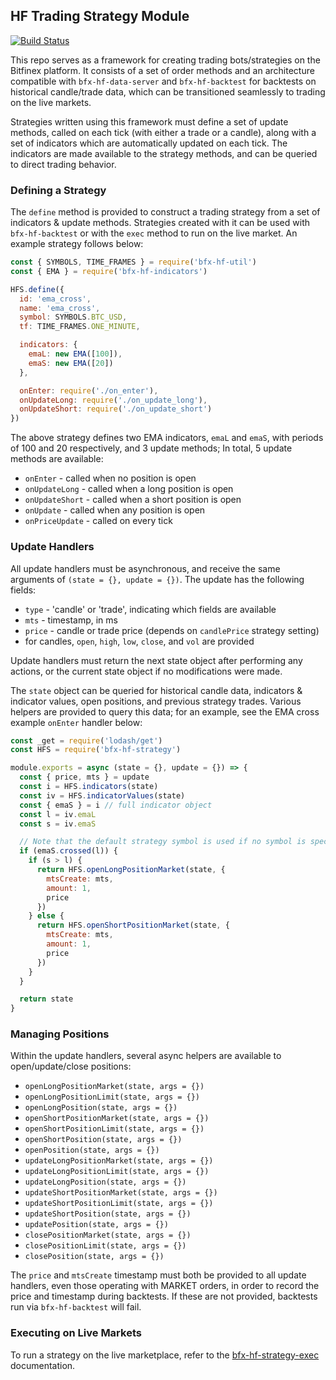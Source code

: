 ## HF Trading Strategy Module

[![Build Status](https://travis-ci.org/bitfinexcom/bfx-hf-strategy.svg?branch=master)](https://travis-ci.org/bitfinexcom/bfx-hf-strategy)

This repo serves as a framework for creating trading bots/strategies on the Bitfinex platform. It consists of a set of order methods and an architecture compatible with `bfx-hf-data-server` and `bfx-hf-backtest` for backtests on historical candle/trade data, which can be transitioned seamlessly to trading on the live markets.

Strategies written using this framework must define a set of update methods, called on each tick (with either a trade or a candle), along with a set of indicators which are automatically updated on each tick. The indicators are made available to the strategy methods, and can be queried to direct trading behavior.

### Defining a Strategy

The `define` method is provided to construct a trading strategy from a set of indicators & update methods. Strategies created with it can be used with `bfx-hf-backtest` or with the `exec` method to run on the live market. An example strategy follows below:

```js
const { SYMBOLS, TIME_FRAMES } = require('bfx-hf-util')
const { EMA } = require('bfx-hf-indicators')

HFS.define({
  id: 'ema_cross',
  name: 'ema_cross',
  symbol: SYMBOLS.BTC_USD,
  tf: TIME_FRAMES.ONE_MINUTE,

  indicators: {
    emaL: new EMA([100]),
    emaS: new EMA([20])
  },

  onEnter: require('./on_enter'),
  onUpdateLong: require('./on_update_long'),
  onUpdateShort: require('./on_update_short')
})
```

The above strategy defines two EMA indicators, `emaL` and `emaS`, with periods of 100 and 20 respectively, and 3 update methods; In total, 5 update methods are available:

* `onEnter` - called when no position is open
* `onUpdateLong` - called when a long position is open
* `onUpdateShort` - called when a short position is open
* `onUpdate` - called when any position is open
* `onPriceUpdate` - called on every tick

### Update Handlers

All update handlers must be asynchronous, and receive the same arguments of `(state = {}, update = {})`. The update has the following fields:

* `type` - 'candle' or 'trade', indicating which fields are available
* `mts` - timestamp, in ms
* `price` - candle or trade price (depends on `candlePrice` strategy setting)
* for candles, `open`, `high`, `low`, `close`, and `vol` are provided

Update handlers must return the next state object after performing any actions, or the current state object if no modifications were made.

The `state` object can be queried for historical candle data, indicators & indicator values, open positions, and previous strategy trades. Various helpers are provided to query this data; for an example, see the EMA cross example `onEnter` handler below:

```js
const _get = require('lodash/get')
const HFS = require('bfx-hf-strategy')

module.exports = async (state = {}, update = {}) => {
  const { price, mts } = update
  const i = HFS.indicators(state)
  const iv = HFS.indicatorValues(state)
  const { emaS } = i // full indicator object
  const l = iv.emaL
  const s = iv.emaS

  // Note that the default strategy symbol is used if no symbol is specified
  if (emaS.crossed(l)) {
    if (s > l) {
      return HFS.openLongPositionMarket(state, {
        mtsCreate: mts,
        amount: 1,
        price
      })
    } else {
      return HFS.openShortPositionMarket(state, {
        mtsCreate: mts,
        amount: 1,
        price
      })
    }
  }

  return state
}
```

### Managing Positions

Within the update handlers, several async helpers are available to open/update/close positions:

* `openLongPositionMarket(state, args = {})`
* `openLongPositionLimit(state, args = {})`
* `openLongPosition(state, args = {})`
* `openShortPositionMarket(state, args = {})`
* `openShortPositionLimit(state, args = {})`
* `openShortPosition(state, args = {})`
* `openPosition(state, args = {})`
* `updateLongPositionMarket(state, args = {})`
* `updateLongPositionLimit(state, args = {})`
* `updateLongPosition(state, args = {})`
* `updateShortPositionMarket(state, args = {})`
* `updateShortPositionLimit(state, args = {})`
* `updateShortPosition(state, args = {})`
* `updatePosition(state, args = {})`
* `closePositionMarket(state, args = {})`
* `closePositionLimit(state, args = {})`
* `closePosition(state, args = {})`

The `price` and `mtsCreate` timestamp must both be provided to all update handlers, even those operating with MARKET orders, in order to record the price and timestamp during backtests. If these are not provided, backtests run via `bfx-hf-backtest` will fail.

### Executing on Live Markets

To run a strategy on the live marketplace, refer to the [bfx-hf-strategy-exec](https://github.com/bitfinexcom/bfx-hf-strategy-exec) documentation.
